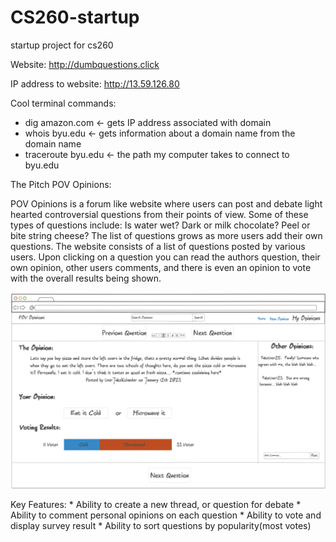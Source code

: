 # CS260-startup
startup project for cs260

Website: http://dumbquestions.click

IP address to website: http://13.59.126.80

Cool terminal commands:
   * dig amazon.com <- gets IP address associated with domain 
   * whois byu.edu <- gets information about a domain name from the domain name
   * traceroute byu.edu <- the path my computer takes to connect to byu.edu

The Pitch
POV Opinions:

POV Opinions is a forum like website where users can post and debate light hearted controversial questions from their points of view. Some of these types of questions include: Is water wet? Dark or milk chocolate? Peel or bite string cheese? The list of questions grows as more users add their own questions. 
The website consists of a list of questions posted by various users. Upon clicking on a question you can read the authors question, their own opinion, other users comments, and there is even an opinion to vote with the overall results being shown.

![alt text](https://github.com/bluegunnar15/CS260-startup/blob/3ae3f62ee506f480796333195f5fcd4487e59afd/images/POV_Opinions.png)

Key Features:
    * Ability to create a new thread, or question for debate
    * Ability to comment personal opinions on each question
    * Ability to vote and display survey result
    * Ability to sort questions by popularity(most votes) 
